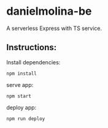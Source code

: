 # danielmolina-be

A serverless Express with TS service.

## Instructions:

Install dependencies:

```
npm install
```

serve app:

```
npm start
```

deploy app:

```
npm run deploy
```
